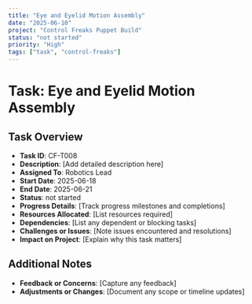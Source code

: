 ```yaml
---
title: "Eye and Eyelid Motion Assembly"
date: "2025-06-10"
project: "Control Freaks Puppet Build"
status: "not started"
priority: "High"
tags: ["task", "control-freaks"]
---
```


# Task: Eye and Eyelid Motion Assembly

## Task Overview

- **Task ID**: CF-T008
- **Description**: [Add detailed description here]
- **Assigned To**: Robotics Lead
- **Start Date**: 2025-06-18
- **End Date**: 2025-06-21
- **Status**: not started
- **Progress Details**: [Track progress milestones and completions]
- **Resources Allocated**: [List resources required]
- **Dependencies**: [List any dependent or blocking tasks]
- **Challenges or Issues**: [Note issues encountered and resolutions]
- **Impact on Project**: [Explain why this task matters]

## Additional Notes

- **Feedback or Concerns**: [Capture any feedback]
- **Adjustments or Changes**: [Document any scope or timeline updates]
